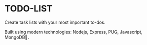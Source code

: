 # TODO-LIST

Create task lists with your most important to-dos. 

Built using modern technologies: Nodejs, Express, PUG, Javascript, MongoDB🤍. 
